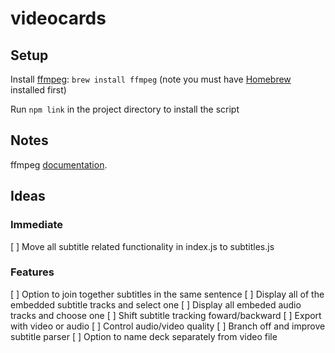 # videocards

## Setup

Install [ffmpeg](http://ffmpeg.org/): `brew install ffmpeg` (note you must have [Homebrew](http://brew.sh/) installed first)

Run `npm link` in the project directory to install the script

## Notes

ffmpeg [documentation](https://ffmpeg.org/ffmpeg.html).

## Ideas

### Immediate

[ ] Move all subtitle related functionality in index.js to subtitles.js

### Features 

[ ] Option to join together subtitles in the same sentence
[ ] Display all of the embedded subtitle tracks and select one
[ ] Display all embeded audio tracks and choose one
[ ] Shift subtitle tracking foward/backward
[ ] Export with video or audio
[ ] Control audio/video quality
[ ] Branch off and improve subtitle parser
[ ] Option to name deck separately from video file